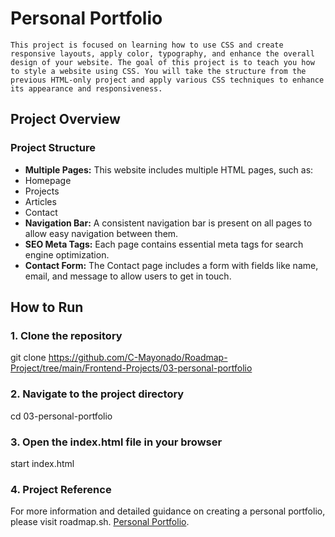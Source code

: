 # Personal Portfolio
    This project is focused on learning how to use CSS and create responsive layouts, apply color, typography, and enhance the overall design of your website. The goal of this project is to teach you how to style a website using CSS. You will take the structure from the previous HTML-only project and apply various CSS techniques to enhance its appearance and responsiveness.

## Project Overview

### Project Structure
- **Multiple Pages:** This website includes multiple HTML pages, such as:
- Homepage
- Projects
- Articles
- Contact
- **Navigation Bar:** A consistent navigation bar is present on all pages to allow easy navigation between them.
- **SEO Meta Tags:** Each page contains essential meta tags for search engine optimization.
- **Contact Form:** The Contact page includes a form with fields like name, email, and message to allow users to get in touch.

## How to Run

### 1. Clone the repository

   git clone <https://github.com/C-Mayonado/Roadmap-Project/tree/main/Frontend-Projects/03-personal-portfolio>

### 2. Navigate to the project directory

cd 03-personal-portfolio

### 3. Open the index.html file in your browser

start index.html

### 4. Project Reference

For more information and detailed guidance on creating a personal portfolio, please visit roadmap.sh.
[Personal Portfolio](https://roadmap.sh/projects/portfolio-website).